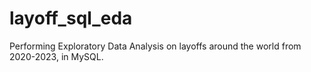 # layoff_sql_eda
Performing Exploratory Data Analysis on layoffs around the world from 2020-2023, in MySQL.
